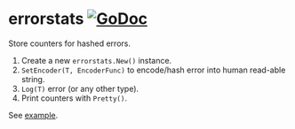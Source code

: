 # errorstats [![GoDoc](https://godoc.org/github.com/mattes/errorstats?status.svg)](https://godoc.org/github.com/mattes/errorstats)

Store counters for hashed errors.

1. Create a new `errorstats.New()` instance.
2. `SetEncoder(T, EncoderFunc)` to encode/hash error into human read-able string.
3. `Log(T)` error (or any other type).
4. Print counters with `Pretty()`.

See [example](https://godoc.org/github.com/mattes/errorstats#example-Stats-JSON).

